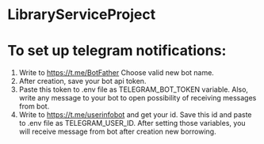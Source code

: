 # LibraryServiceProject

# To set up telegram notifications:

1. Write to https://t.me/BotFather
Choose valid new bot name.
2. After creation, save your bot api token.
3. Paste this token to .env file as TELEGRAM_BOT_TOKEN 
variable. Also, write any message to your bot
to open possibility of receiving messages from bot.
4. Write to https://t.me/userinfobot and get your id.
Save this id and paste to .env file as TELEGRAM_USER_ID.
After setting those variables, you will receive message from
bot after creation new borrowing.